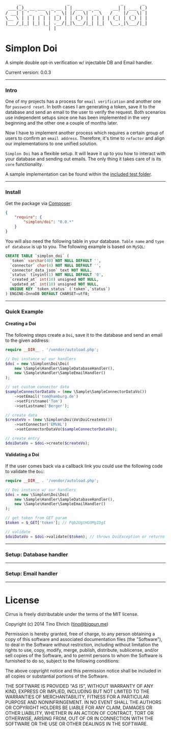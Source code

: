 <pre>
     _                 _                   _       _ 
 ___(_)_ __ ___  _ __ | | ___  _ __     __| | ___ (_)
/ __| | '_ ` _ \| '_ \| |/ _ \| '_ \   / _` |/ _ \| |
\__ \ | | | | | | |_) | | (_) | | | | | (_| | (_) | |
|___/_|_| |_| |_| .__/|_|\___/|_| |_|  \__,_|\___/|_|
                |_|                                  
</pre>

# Simplon Doi

A simple double opt-in verification w/ injectable DB and Email handler.

Current version: 0.0.3

-------------------------------------------------

### Intro

One of my projects has a process for ```email verification``` and another one for ```password reset```. In both cases I am generating a token, save it to the database and send an email to the user to verify the request. Both scenarios use independent setups since one has been implemented in the very beginning and the other one a couple of months later.

Now I have to implement another process which requires a certain group of users to confirm an ```email address```. Therefore, it's time to ```refactor``` and align our implementations to one unified solution.

```Simplon Doi``` has a flexible setup. It will leave it up to you how to interact with your database and sending out emails. The only thing it takes care of is its ```core``` functionality.

A sample implementation can be found within the [included test folder](https://github.com/fightbulc/simplon_doi/tree/master/test).

-------------------------------------------------

### Install

Get the package via [Composer](http://getcomposer.org):

```json
{
    "require": {
        "simplon/doi": "0.0.*"
    }
}
```

You will also need the following table in your database. ```Table name``` and ```type of database``` is up to you. The following example is based on ```MySQL```:

```sql
CREATE TABLE `simplon_doi` (
  `token` varchar(40) NOT NULL DEFAULT '',
  `connector` char(4) NOT NULL DEFAULT '',
  `connector_data_json` text NOT NULL,
  `status` tinyint(1) NOT NULL DEFAULT '0',
  `created_at` int(10) unsigned NOT NULL,
  `updated_at` int(10) unsigned NOT NULL,
  UNIQUE KEY `token_status` (`token`,`status`)
) ENGINE=InnoDB DEFAULT CHARSET=utf8;
```

-------------------------------------------------

### Quick Example

#### Creating a Doi

The following steps create a ```Doi```, save it to the database and send an email to the given address:

```php
require __DIR__ . '/vendor/autoload.php';

// Doi instance w/ our handlers
$doi = new \Simplon\Doi\Doi(
    new \Sample\Handler\SampleDatabaseHandler(),
    new \Sample\Handler\SampleEmailHandler()
);

// set custom connector data
$sampleConnectorDataVo = (new \Sample\SampleConnectorDataVo())
    ->setEmail('tom@hamburg.de')
    ->setFirstname('Tom')
    ->setLastname('Berger');

// create data
$createVo = (new \Simplon\Doi\Vo\DoiCreateVo())
    ->setConnector('EMVAL')
    ->setConnectorDataVo($sampleConnectorDataVo);

// create entry
$doiDataVo = $doi->create($createVo);
```

#### Validating a Doi

If the user comes back via a callback link you could use the following code to validate the ```Doi```:

```php
require __DIR__ . '/vendor/autoload.php';

// Doi instance w/ our handlers
$doi = new \Simplon\Doi\Doi(
    new \Sample\Handler\SampleDatabaseHandler(),
    new \Sample\Handler\SampleEmailHandler()
);

// get token from GET param
$token = $_GET['token']; // Pqb2UgtHG0MgIDgI

// validate
$doiDataVo = $doi->validate($token); // throws DoiException or returns DoiDataVo
```

-------------------------------------------------

### Setup: Database handler

-------------------------------------------------

### Setup: Email handler

-------------------------------------------------

# License

Cirrus is freely distributable under the terms of the MIT license.

Copyright (c) 2014 Tino Ehrich ([tino@bigpun.me](mailto:tino@bigpun.me))

Permission is hereby granted, free of charge, to any person obtaining a copy of this software and associated documentation files (the "Software"), to deal in the Software without restriction, including without limitation the rights to use, copy, modify, merge, publish, distribute, sublicense, and/or sell copies of the Software, and to permit persons to whom the Software is furnished to do so, subject to the following conditions:

The above copyright notice and this permission notice shall be included in all copies or substantial portions of the Software.

THE SOFTWARE IS PROVIDED "AS IS", WITHOUT WARRANTY OF ANY KIND, EXPRESS OR IMPLIED, INCLUDING BUT NOT LIMITED TO THE WARRANTIES OF MERCHANTABILITY, FITNESS FOR A PARTICULAR PURPOSE AND NONINFRINGEMENT. IN NO EVENT SHALL THE AUTHORS OR COPYRIGHT HOLDERS BE LIABLE FOR ANY CLAIM, DAMAGES OR OTHER LIABILITY, WHETHER IN AN ACTION OF CONTRACT, TORT OR OTHERWISE, ARISING FROM, OUT OF OR IN CONNECTION WITH THE SOFTWARE OR THE USE OR OTHER DEALINGS IN THE SOFTWARE.
